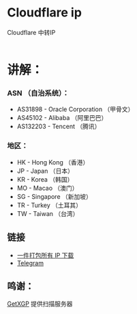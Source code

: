 # Cloudflare ip
Cloudflare 中转IP<br>
<br>
# 讲解：
### ASN （自治系统）：
* AS31898 - Oracle Corporation （甲骨文）<br>
* AS45102 - Alibaba （阿里巴巴）<br>
* AS132203 - Tencent （腾讯）<br>
### 地区：
* HK - Hong Kong （香港）<br>
* JP - Japan （日本）<br>
* KR - Korea （韩国）<br>
* MO - Macao （澳门）<br>
* SG - Singapore （新加坡）<br>
* TR - Turkey （土耳其）<br>
* TW - Taiwan （台湾）<br>

## 链接
* [一件打包所有 IP 下载](https://github.com/ZedWAre-CN/cloudflare-ip/archive/refs/heads/main.zip)
* [Telegram](https://t.me/zedware_cn_cloudflare_ip)
## 鸣谢：
[GetXGP](https://getxgp.link) 提供扫描服务器

